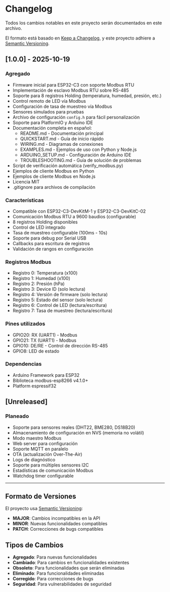 # Changelog

Todos los cambios notables en este proyecto serán documentados en este archivo.

El formato está basado en [Keep a Changelog](https://keepachangelog.com/es-ES/1.0.0/),
y este proyecto adhiere a [Semantic Versioning](https://semver.org/lang/es/).

## [1.0.0] - 2025-10-19

### Agregado
- Firmware inicial para ESP32-C3 con soporte Modbus RTU
- Implementación de esclavo Modbus RTU sobre RS-485
- Soporte para 8 registros Holding (temperatura, humedad, presión, etc.)
- Control remoto de LED vía Modbus
- Configuración de tasa de muestreo vía Modbus
- Sensores simulados para pruebas
- Archivo de configuración `config.h` para fácil personalización
- Soporte para PlatformIO y Arduino IDE
- Documentación completa en español:
  - README.md - Documentación principal
  - QUICKSTART.md - Guía de inicio rápido
  - WIRING.md - Diagramas de conexiones
  - EXAMPLES.md - Ejemplos de uso con Python y Node.js
  - ARDUINO_SETUP.md - Configuración de Arduino IDE
  - TROUBLESHOOTING.md - Guía de solución de problemas
- Script de verificación automática (verify_modbus.py)
- Ejemplos de cliente Modbus en Python
- Ejemplos de cliente Modbus en Node.js
- Licencia MIT
- .gitignore para archivos de compilación

### Características
- Compatible con ESP32-C3-DevKitM-1 y ESP32-C3-DevKitC-02
- Comunicación Modbus RTU a 9600 baudios (configurable)
- 8 registros Holding disponibles
- Control de LED integrado
- Tasa de muestreo configurable (100ms - 10s)
- Soporte para debug por Serial USB
- Callbacks para escritura de registros
- Validación de rangos en configuración

### Registros Modbus
- Registro 0: Temperatura (x100)
- Registro 1: Humedad (x100)
- Registro 2: Presión (hPa)
- Registro 3: Device ID (solo lectura)
- Registro 4: Versión de firmware (solo lectura)
- Registro 5: Estado del sensor (solo lectura)
- Registro 6: Control de LED (lectura/escritura)
- Registro 7: Tasa de muestreo (lectura/escritura)

### Pines utilizados
- GPIO20: RX (UART1) - Modbus
- GPIO21: TX (UART1) - Modbus
- GPIO10: DE/RE - Control de dirección RS-485
- GPIO8: LED de estado

### Dependencias
- Arduino Framework para ESP32
- Biblioteca modbus-esp8266 v4.1.0+
- Platform espressif32

## [Unreleased]

### Planeado
- Soporte para sensores reales (DHT22, BME280, DS18B20)
- Almacenamiento de configuración en NVS (memoria no volátil)
- Modo maestro Modbus
- Web server para configuración
- Soporte MQTT en paralelo
- OTA (actualización Over-The-Air)
- Logs de diagnóstico
- Soporte para múltiples sensores I2C
- Estadísticas de comunicación Modbus
- Watchdog timer configurable

---

## Formato de Versiones

El proyecto usa [Semantic Versioning](https://semver.org/):
- **MAJOR**: Cambios incompatibles en la API
- **MINOR**: Nuevas funcionalidades compatibles
- **PATCH**: Correcciones de bugs compatibles

## Tipos de Cambios

- **Agregado**: Para nuevas funcionalidades
- **Cambiado**: Para cambios en funcionalidades existentes
- **Obsoleto**: Para funcionalidades que serán eliminadas
- **Eliminado**: Para funcionalidades eliminadas
- **Corregido**: Para correcciones de bugs
- **Seguridad**: Para vulnerabilidades de seguridad
